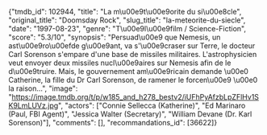 {"tmdb_id": 102944, "title": "La m\u00e9t\u00e9orite du si\u00e8cle", "original_title": "Doomsday Rock", "slug_title": "la-meteorite-du-siecle", "date": "1997-08-23", "genre": "T\u00e9l\u00e9film / Science-Fiction", "score": "5.3/10", "synopsis": "Persuad\u00e9 que Nemesis, un ast\u00e9ro\u00efde g\u00e9ant, va s'\u00e9craser sur Terre, le docteur Carl Sorenson s'empare d'une base de missiles militaires. L'astrophysicien veut envoyer deux missiles nucl\u00e9aires sur Nemesis afin de le d\u00e9truire. Mais, le gouvernement am\u00e9ricain demande \u00e0 Catherine, la fille du Dr Carl Sorenson, de ramener le forcen\u00e9 \u00e0 la raison...", "image": "https://image.tmdb.org/t/p/w185_and_h278_bestv2/iUFhPyAfzbLpZFlHv1SK9LmLUVz.jpg", "actors": ["Connie Sellecca (Katherine)", "Ed Marinaro (Paul, FBI Agent)", "Jessica Walter (Secretary)", "William Devane (Dr. Karl Sorenson)"], "comments": [], "recommandations_id": [36622]}
